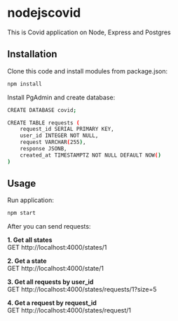 # nodejscovid

This is Covid application on Node, Express and Postgres

## Installation

Clone this code and install modules from package.json:

```sh
npm install
```

Install PgAdmin and create database:

```sh
CREATE DATABASE covid;

CREATE TABLE requests (
    request_id SERIAL PRIMARY KEY,
    user_id INTEGER NOT NULL,
    request VARCHAR(255),
    response JSONB,
    created_at TIMESTAMPTZ NOT NULL DEFAULT NOW()
)
```

## Usage

Run application:

```sh
npm start
```

After you can send requests:<br/>

<b>1. Get all states <br/></b>
GET http://localhost:4000/states/1 <br/>

<b>2. Get a state <br/></b>
GET http://localhost:4000/state/1 <br/>

<b>3. Get all requests by user_id <br/></b>
GET http://localhost:4000/states/requests/1?size=5 <br/>

<b>4. Get a request by request_id <br/></b>
GET http://localhost:4000/states/request/1 <br/>

